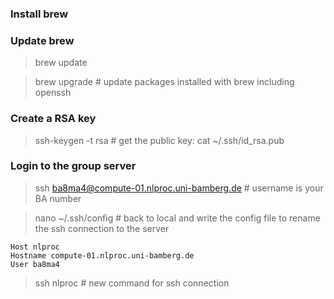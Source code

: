 ### Install brew

### Update brew
> brew update

> brew upgrade # update packages installed with brew including openssh
### Create a RSA key
> ssh-keygen -t rsa # get the public key: cat ~/.ssh/id_rsa.pub
### Login to the group server
> ssh ba8ma4@compute-01.nlproc.uni-bamberg.de # username is your BA number

> nano ~/.ssh/config # back to local and write the config file to rename the ssh connection to the server

```
Host nlproc
Hostname compute-01.nlproc.uni-bamberg.de
User ba8ma4
```

> ssh nlproc # new command for ssh connection



